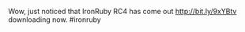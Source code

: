 <!--
id: 469364167
link: http://kevinisom.info/post/469364167/wow-just-noticed-that-ironruby-rc4-has-come-out
slug: wow-just-noticed-that-ironruby-rc4-has-come-out
date: Wed Mar 24 2010 16:19:43 GMT+1300 (NZDT)
raw: {"blog_name":"kevinisom","id":469364167,"post_url":"http://kevinisom.info/post/469364167/wow-just-noticed-that-ironruby-rc4-has-come-out","slug":"wow-just-noticed-that-ironruby-rc4-has-come-out","type":"text","date":"2010-03-24 03:19:43 GMT","timestamp":1269400783,"state":"published","format":"html","reblog_key":"3pgrEF4f","tags":[],"short_url":"http://tmblr.co/Zw68YyR_Ut7","highlighted":[],"feed_item":"http://twitter.com/kev_nz/statuses/10958382665","from_feed_id":"650289","note_count":0,"title":null,"body":"<p>Wow, just noticed that IronRuby RC4 has come out <a href=\"http://bit.ly/9xYBtv\" target=\"_blank\">http://bit.ly/9xYBtv</a> downloading now. #ironruby</p>"}
publish: 2010-03-024
tags: 
title: null
-->


Wow, just noticed that IronRuby RC4 has come out <http://bit.ly/9xYBtv>
downloading now. \#ironruby


